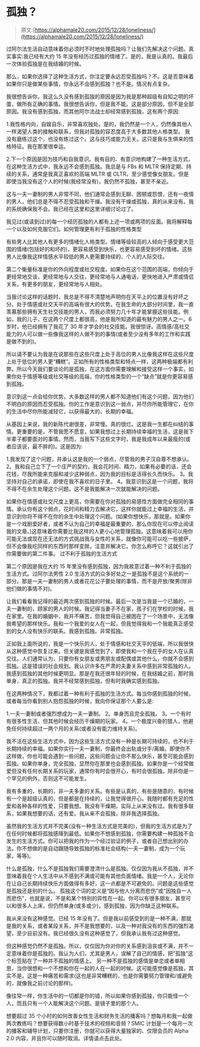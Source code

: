# 孤独？

> 原文:[https://alphamale20.com/2015/12/28/loneliness/](https://alphamale20.com/2015/12/28/loneliness/)

过阿尔法生活自动意味着你必须时不时地处理孤独吗？让我们先解决这个问题。真实事实:我已经有大约 15 年没有经历过孤独的情绪了。是的，我是认真的。我最后一次体验孤独是在我结婚的时候。

那么，如果你选择了这种生活方式，你注定要永远忍受孤独吗？不。这是否意味着如果你只是做某些事情，你永远不会感到孤独？也不是。情况有点复杂。

我很想告诉你，我这么久没有感到孤独的原因是因为我是那种超级有自知之明的坏蛋，做所有正确的事情。我很想告诉你，但是我不能。这是部分原因，但不是全部原因。我没有感到孤独，而其他阿尔法战士却经常感到孤独，这有两个原因:

1.我性格内向，自娱自乐，非常喜欢独处。是的，我仍然是一个人，仍然像其他人一样渴望人类的接触和联系，但我对孤独的容忍度高于大多数其他人格类型。
我没有磨练过这个，也没有练过这个。这与技巧或能力无关。这只是我与生俱来的性格特征。我在那里很幸运。

2.下一个原因是因为技巧和自我意识。我有目的、有意识地构建了一种生活方式，在这种生活方式中，我永远不会感到孤独。我总是与 FBs 和 MLTR 保持定期、持续的关系，通常是我真正喜欢的高端 MLTR 或 OLTR，至少感觉像女朋友。但是即使当我没有这个人的时候(我经常没有)，我仍然不孤独，甚至不亲近。

这与一夫一妻制的男人非常不同，他们通常会感到无聊、困顿或怨恨，还有一夜情的男人，他们总是不得不忍受孤独和干燥。我没有干燥或孤独，真的从来没有。我的系统确保我不会。我已经在这里和这里详细讨论过了。

我见过(或读到过)的每一个经历孤独的人都有上述一项或两项的反面。我将解释每一个以及如何克服它们。如何管理更有利于孤独的性格类型

有些男人比其他人有更多的情绪化人格类型。情绪等级较高的人倾向于感受更大范围的情绪(包括好的和坏的)，更容易感受到快乐，也更容易感受到坏的情绪。这些男人比像我这样情感水平较低的男人更需要持续的、个人的人际交往。

第二个衡量标准是你的外向程度或社交程度。如果你在这个范围的高端，你倾向于更经常地交谈，更经常地与人交往，更经常地与人通电话，更快地进入严肃或情侣关系，有更多的朋友，更经常地与人相处。

当我讨论这样的话题时，我总是不得不清楚地声明你在天平上的位置没有好坏之分。处于情感或社交天平的高端有很大的优势。在我生命的大部分时间里，我一直羡慕那些拥有天生社交技能的男人，而我必须努力几十年才能掌握这些技能。例如，我的儿子，在这两个尺度上都很高，他是我所知道的最有魅力的男人之一。6 岁时，他已经拥有了我花了 30 年才学会的社交技能。我很惊讶。高情感/高社交能力的人可以做一些像我这样的人做不到的事情(或者至少没有多年的工作和实践是做不到的)。

所以请不要认为我是在说那些在这些尺度上处于高位的男人比像我这样在这些尺度上处于低位的男人更“糟糕”。正如所有的性格类型和特点一样，这两种极端都有利弊。所以今天我们要谈论的是孤独，在这方面你需要理解和接受这样一个事实，如果你处于情感等级或社交等级的高端，你的性格类型的一个“缺点”就是你更容易感到孤独。

意识到这一点会给你优势。大多数这样的男人都不知道他们有这个问题，因为他们不明白的原因而忍受孤独。你的工作是意识到这一弱点，并尽你所能管理它，在你的生活中尽你所能减轻它，以获得最大的、长期的幸福。

从基因上来说，我的新陈代谢很差，非常慢。真的很烂。这是我一生都在纠结的事情。更重要的是，不管我愿不愿意，如果我想过上长期持续幸福的生活，这是我下半辈子都要面对的事情。然而，当我写下这些文字时，我是我成年以来最瘦的(或者应该说，最不胖的)。这是因为:

1.我发现了这个问题，并承认这是我的一个弱点，尽管我的男子汉自尊不想承认。
2。我和自己立下了一个庄严的契约，我会花时间、精力，如果有必要的话，还会花钱，尽我所能来克服和减少这种弱点，因为我的目标是活得长久而快乐。
3。我坚持对自己的承诺，即使在我不喜欢的日子里。
4。我意识到这是一个问题，我将不得不在余生处理这个问题。这不是我能解决一次就能解决的问题。

如果你在情感或社交尺度上更高，你需要在你对孤独的易感性方面做完全相同的事情。承认你有这个弱点，花时间和精力去解决它，这样你就能过上幸福的生活，并意识到你将不得不在你的余生中处理这个问题。(如果你想快乐，那就是。如果你是一个戏剧爱好者，或者不认为自己的幸福是最重要的，那么你现在可以停止阅读我的文章。)这意味着你需要比我这样的人更小心地管理孤独。这意味着我可以用你可能无法或现在还无法的方式挑战我与女性的关系，就像你可能可以吃一些披萨，但不会像我吃同样的东西时那样变胖。注意并解决它。你怎么称呼它？这就引出了你需要做的第二件事。
过不利于孤独的生活方式

第二个原因是我在大约 15 年里没有感到孤独，因为我故意过着一种不利于孤独的生活方式。过阿尔法男性 2.0 生活方式的众多好处之一是孤独不是这个系统的一部分。那是一夫一妻制的男人或者花花公子要处理的事情，而不是开放/聚男(除非他们做的事情不对)。

让我们看看我记得的最近两次感到孤独的时候。最后一次是当我是一个已婚的，一夫一妻制的，顾家的男人的时候。我记得当妻子不在家，孩子们在学校的时候，我在家里。在我的婚姻中，我并不痛苦，但我觉得自己被困在了一个场景中，无法像我希望的那样快乐。我和一个我爱的女人在一起，但我觉得我和一个我能真正感受到的女人没有快乐的联系。我感到孤独。非常孤独。

正如我上面所说的，我是一个快乐的人，处于情感和社交天平的低端，所以我很快从这种感觉中恢复过来。但关键是我感觉到了，即使我和一个我在乎的女人在认真交往。人们通常认为，只要你有女朋友或男朋友或配偶或其他什么，你就不会感到孤独。这是错误的社会规划。我认识许多在严肃的夫妻关系中感到非常孤独的人。我感到孤独的其他时候更明显。那是在我还很年轻的时候，在我结婚之前，那时我单身，真正的孤独。我并不经常感到孤独，但有时我确实感到孤独。

在这两种情况下，我都过着一种有利于孤独的生活方式。每当你感到孤独的时候，或者每当你看到别人抱怨孤独的时候，我向你保证那个人要么是:

1.一夫一妻制或者强烈想成为一夫一妻制。
2。单身而且完全孤独。
3。一个有时有很多性生活，但其他时候会经历干燥期的玩家。
4。一个极度兴奋的猎人，他避免任何持续超过一两个月的关系(或者没有能力维持关系)。

我不活在这些生活方式中，因为这些生活方式没有一种是长期可持续的，也不利于长期持续的幸福。如果你实行一夫一妻制，你最终会出轨或分手/离婚。即使你不这样做，你也可能会遇到一些问题，这些问题会让你不那么快乐，甚至可能会感到孤独。如果你单身，完全孤独，显然你在那里也会感到孤独。如果你是一个经常做爱但没有任何长期关系的玩家，通常你有时会很开心，有时会很孤独。除非你是一个罕见的例外，否则这不可能发生。

我有多重的，长期的，非一夫多妻的关系。有些是认真的，有些是随意的，有时候有一个是超级认真的，但是都是在持续的，让我觉得很开心。我随时都有充足的性爱和各种各样的性爱，只要我想。我没有干燥期，实际上从来没有过。我有很多联系，如果我想要的话，还有爱。我从来不会孤独，除非我选择孤独。

虽然我的生活方式并不完美(没有一种生活方式是完美的)，但我的生活方式是为了在任何时候都将孤独感降到最低。如果你不想感到孤独，你需要构建一种孤独不会发生的生活方式。你可以把我的作为一个经过验证的例子，或者自己想出别的办法。你不想做的是自动跟随导致孤独的标准社会结构(一夫一妻制，成为一个玩家，等等)。

什么是孤独，什么不是孤独我们需要澄清什么是孤独。仅仅因为我从不孤独，并不意味着我在个人生活中从不感到不满或可能有其他负面情绪。我是一个人，无论你在让自己长期持续快乐方面做得有多好，这一点都是不可避免的。问题是这些感觉是孤独还是别的什么。
孤独这个词的定义是“因与他人分离而悲伤”或“因独自一人而悲伤”，也就是说，不是和某个特别的异性在一起。你可以有很多朋友，甚至可以和很多人上床，但仍然单身(或多或少)，感到孤独，因为你缺乏这种联系。

我从来没有这种感觉。已经 15 年没有了。但是我以前感受到的是一种不满，那就是我的关系，或者某段关系，并不是我想要的，以及一种对我没有的东西的强烈渴望，至少目前没有。我已经很久没有这种感觉了，但我承认我有过这种感觉。

但这种感觉仍然不是孤独。所以，仅仅因为你对你的关系感到沮丧或不满，并不一定意味着你是孤独的。我认为人们，尤其是男人，误解了自己的情感，把“孤独”这个标签贴在了一种并不孤独的情感上。
另一种不是孤独的感情是单恋或者单相思，当你很想和一个不想和你在一起的人在一起的时候。这可能感觉像是孤独，其实不是。这是一种痛苦和需求(这也是非常糟糕的，也是你需要努力管理和/或避免的，就像我之前讨论的那样)。

像往常一样，你生活中的一切都是你的错，所以如果你感到孤独，你只能怪一个人，而且只有一个人能解决这个问题。是镜子里的那个人。

想要超过 35 个小时的如何改善女性生活和财务生活的播客吗？想每月和我一起做两次教练吗？想要获得数小时基于技术的视频和音频？SMIC 计划是一个每月一次的播客和辅导计划，只要你注册，你就可以获得大量独家的、仅限会员的 Alpha 2.0 内容，并且你可以随时取消。详情请点击此处。